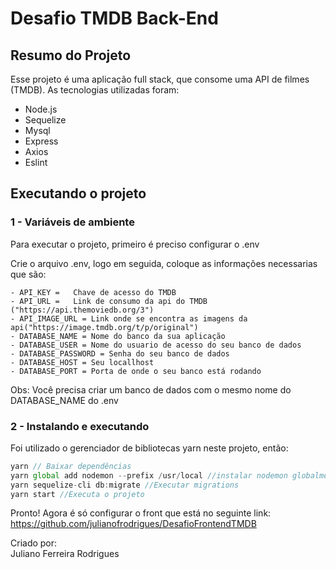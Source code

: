 # Desafio TMDB Back-End

## Resumo do Projeto
  Esse projeto é uma aplicação full stack, que  consome uma API de filmes (TMDB). As tecnologias utilizadas foram:

  - Node.js
  - Sequelize
  - Mysql
  - Express
  - Axios
  - Eslint

## Executando o projeto 

### 1 - Variáveis de ambiente
Para executar o projeto, primeiro é preciso configurar o .env

Crie o arquivo .env, logo em seguida, coloque as informações necessarias que são:

    - API_KEY =   Chave de acesso do TMDB
    - API_URL =   Link de consumo da api do TMDB ("https://api.themoviedb.org/3")
    - API_IMAGE_URL = Link onde se encontra as imagens da api("https://image.tmdb.org/t/p/original")
    - DATABASE_NAME = Nome do banco da sua aplicação
    - DATABASE_USER = Nome do usuario de acesso do seu banco de dados
    - DATABASE_PASSWORD = Senha do seu banco de dados
    - DATABASE_HOST = Seu locallhost
    - DATABASE_PORT = Porta de onde o seu banco está rodando
   
<p>Obs: Você precisa criar um banco de dados com o mesmo nome do DATABASE_NAME do .env</p>
    
### 2 - Instalando e executando
Foi utilizado o gerenciador de bibliotecas yarn neste projeto, então:
```js
yarn // Baixar dependências  
yarn global add nodemon --prefix /usr/local //instalar nodemon globalmente
yarn sequelize-cli db:migrate //Executar migrations
yarn start //Executa o projeto
```

Pronto! Agora é só configurar o front que está no seguinte link: https://github.com/julianofrodrigues/DesafioFrontendTMDB <br>
 
Criado por:<br>
Juliano Ferreira Rodrigues
